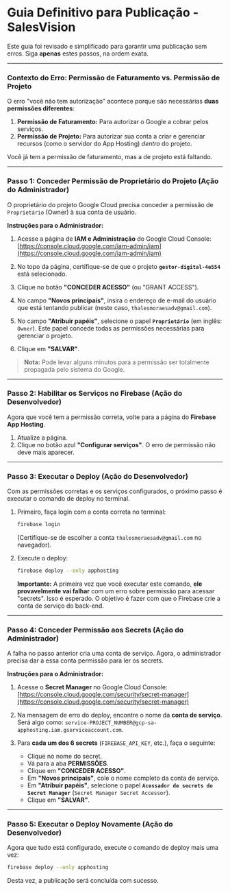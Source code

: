 # Guia Definitivo para Publicação - SalesVision

Este guia foi revisado e simplificado para garantir uma publicação sem erros. Siga **apenas** estes passos, na ordem exata.

---

### **Contexto do Erro: Permissão de Faturamento vs. Permissão de Projeto**

O erro "você não tem autorização" acontece porque são necessárias **duas permissões diferentes**:
1.  **Permissão de Faturamento:** Para autorizar o Google a cobrar pelos serviços.
2.  **Permissão de Projeto:** Para autorizar sua conta a criar e gerenciar recursos (como o servidor do App Hosting) *dentro* do projeto.

Você já tem a permissão de faturamento, mas a de projeto está faltando.

---

### **Passo 1: Conceder Permissão de Proprietário do Projeto (Ação do Administrador)**

O proprietário do projeto Google Cloud precisa conceder a permissão de `Proprietário` (Owner) à sua conta de usuário.

**Instruções para o Administrador:**

1.  Acesse a página de **IAM e Administração** do Google Cloud Console:
    [https://console.cloud.google.com/iam-admin/iam](https://console.cloud.google.com/iam-admin/iam)

2.  No topo da página, certifique-se de que o projeto **`gestor-digital-4e554`** está selecionado.

3.  Clique no botão **"CONCEDER ACESSO"** (ou "GRANT ACCESS").

4.  No campo **"Novos principais"**, insira o endereço de e-mail do usuário que está tentando publicar (neste caso, `thalesmoraesadv@gmail.com`).

5.  No campo **"Atribuir papéis"**, selecione o papel **`Proprietário`** (em inglês: `Owner`). Este papel concede todas as permissões necessárias para gerenciar o projeto.

6.  Clique em **"SALVAR"**.

> **Nota:** Pode levar alguns minutos para a permissão ser totalmente propagada pelo sistema do Google.

---

### **Passo 2: Habilitar os Serviços no Firebase (Ação do Desenvolvedor)**

Agora que você tem a permissão correta, volte para a página do **Firebase App Hosting**.

1.  Atualize a página.
2.  Clique no botão azul **"Configurar serviços"**. O erro de permissão não deve mais aparecer.

---

### **Passo 3: Executar o Deploy (Ação do Desenvolvedor)**

Com as permissões corretas e os serviços configurados, o próximo passo é executar o comando de deploy no terminal.

1.  Primeiro, faça login com a conta correta no terminal:
    ```bash
    firebase login
    ```
    (Certifique-se de escolher a conta `thalesmoraesadv@gmail.com` no navegador).

2.  Execute o deploy:
    ```bash
    firebase deploy --only apphosting
    ```
    **Importante:** A primeira vez que você executar este comando, **ele provavelmente vai falhar** com um erro sobre permissão para acessar "secrets". Isso é esperado. O objetivo é fazer com que o Firebase crie a conta de serviço do back-end.

---

### **Passo 4: Conceder Permissão aos Secrets (Ação do Administrador)**

A falha no passo anterior cria uma conta de serviço. Agora, o administrador precisa dar a essa conta permissão para ler os secrets.

**Instruções para o Administrador:**

1.  Acesse o **Secret Manager** no Google Cloud Console:
    [https://console.cloud.google.com/security/secret-manager](https://console.cloud.google.com/security/secret-manager)

2.  Na mensagem de erro do deploy, encontre o nome da **conta de serviço**. Será algo como: `service-PROJECT_NUMBER@gcp-sa-apphosting.iam.gserviceaccount.com`.

3.  Para **cada um dos 6 secrets** (`FIREBASE_API_KEY`, etc.), faça o seguinte:
    *   Clique no nome do secret.
    *   Vá para a aba **PERMISSÕES**.
    *   Clique em **"CONCEDER ACESSO"**.
    *   Em **"Novos principais"**, cole o nome completo da conta de serviço.
    *   Em **"Atribuir papéis"**, selecione o papel **`Acessador de secrets do Secret Manager`** (`Secret Manager Secret Accessor`).
    *   Clique em **"SALVAR"**.

---

### **Passo 5: Executar o Deploy Novamente (Ação do Desenvolvedor)**

Agora que tudo está configurado, execute o comando de deploy mais uma vez:

```bash
firebase deploy --only apphosting
```

Desta vez, a publicação será concluída com sucesso.

